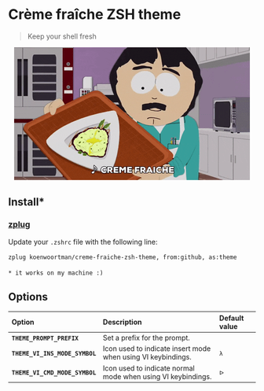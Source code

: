 # Crème fraîche ZSH theme
> Keep your shell fresh

<p align="center">
  <img src="https://github.com/koenwoortman/creme-fraiche-zsh-theme/blob/master/assets/fraaaiche.gif" alt="Credits to South Park">
</p>

## Install*

### [zplug](https://github.com/zplug/zplug)

Update your `.zshrc` file with the following line:

```sh
zplug koenwoortman/creme-fraiche-zsh-theme, from:github, as:theme
```

`* it works on my machine :)`

## Options

| Option                           | Description                                                                                    | Default value  |
| :------------------------------- | :--------------------------------------------------------------------------------------------- | :------------- |
| **`THEME_PROMPT_PREFIX`**        | Set a prefix for the prompt.                                                                   |                |
| **`THEME_VI_INS_MODE_SYMBOL`**   | Icon used to indicate insert mode when using VI keybindings.                                   | `λ`            |
| **`THEME_VI_CMD_MODE_SYMBOL`**   | Icon used to indicate normal mode when using VI keybindings.                                   | `ᐅ`            |

